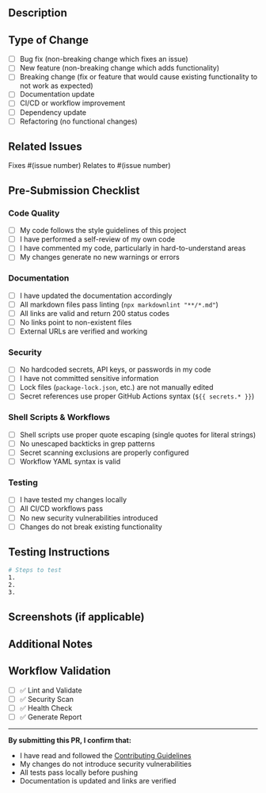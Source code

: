 ## Description

<!-- Provide a brief description of the changes in this PR -->

## Type of Change

<!-- Mark the relevant option with an "x" -->

- [ ] Bug fix (non-breaking change which fixes an issue)
- [ ] New feature (non-breaking change which adds functionality)
- [ ] Breaking change (fix or feature that would cause existing functionality to not work as expected)
- [ ] Documentation update
- [ ] CI/CD or workflow improvement
- [ ] Dependency update
- [ ] Refactoring (no functional changes)

## Related Issues

<!-- Link related issues here -->

Fixes #(issue number)
Relates to #(issue number)

## Pre-Submission Checklist

<!-- Mark completed items with an "x" -->

### Code Quality

- [ ] My code follows the style guidelines of this project
- [ ] I have performed a self-review of my own code
- [ ] I have commented my code, particularly in hard-to-understand areas
- [ ] My changes generate no new warnings or errors

### Documentation

- [ ] I have updated the documentation accordingly
- [ ] All markdown files pass linting (`npx markdownlint "**/*.md"`)
- [ ] All links are valid and return 200 status codes
- [ ] No links point to non-existent files
- [ ] External URLs are verified and working

### Security

- [ ] No hardcoded secrets, API keys, or passwords in my code
- [ ] I have not committed sensitive information
- [ ] Lock files (`package-lock.json`, etc.) are not manually edited
- [ ] Secret references use proper GitHub Actions syntax (`${{ secrets.* }}`)

### Shell Scripts & Workflows

- [ ] Shell scripts use proper quote escaping (single quotes for literal strings)
- [ ] No unescaped backticks in grep patterns
- [ ] Secret scanning exclusions are properly configured
- [ ] Workflow YAML syntax is valid

### Testing

- [ ] I have tested my changes locally
- [ ] All CI/CD workflows pass
- [ ] No new security vulnerabilities introduced
- [ ] Changes do not break existing functionality

## Testing Instructions

<!-- Describe how reviewers can test your changes -->

```bash
# Steps to test
1. 
2. 
3. 
```

## Screenshots (if applicable)

<!-- Add screenshots to help explain your changes -->

## Additional Notes

<!-- Any additional information that reviewers should know -->

## Workflow Validation

<!-- Verify that all these workflows pass -->

- [ ] ✅ Lint and Validate
- [ ] ✅ Security Scan
- [ ] ✅ Health Check
- [ ] ✅ Generate Report

---

**By submitting this PR, I confirm that:**

- I have read and followed the [Contributing Guidelines](.github/CONTRIBUTING.md)
- My changes do not introduce security vulnerabilities
- All tests pass locally before pushing
- Documentation is updated and links are verified
